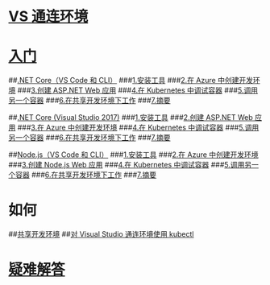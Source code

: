 # [VS 通连环境](visual-studio-connected-environment.md)

# [入门](get-started.md)
##[.NET Core（VS Code 和 CLI）](get-started-netcore-01.md)
###[1.安装工具](get-started-netcore-01.md)
###[2.在 Azure 中创建开发环境](get-started-netcore-02.md)
###[3.创建 ASP.NET Web 应用](get-started-netcore-03.md)
###[4.在 Kubernetes 中调试容器](get-started-netcore-04.md)
###[5.调用另一个容器](get-started-netcore-05.md)
###[6.在共享开发环境下工作](get-started-netcore-06.md)
###[7.摘要](get-started-netcore-07.md)

##[.NET Core (Visual Studio 2017)](get-started-netcore-visualstudio-01.md)
###[1.安装工具](get-started-netcore-visualstudio-01.md)
###[2.创建 ASP.NET Web 应用](get-started-netcore-visualstudio-02.md)
###[3.在 Azure 中创建开发环境](get-started-netcore-visualstudio-03.md)
###[4.在 Kubernetes 中调试容器](get-started-netcore-visualstudio-04.md)
###[5.调用另一个容器](get-started-netcore-visualstudio-05.md)
###[6.在共享开发环境下工作](get-started-netcore-visualstudio-06.md)
###[7.摘要](get-started-netcore-visualstudio-07.md)

##[Node.js（VS Code 和 CLI）](get-started-nodejs-01.md)
###[1.安装工具](get-started-nodejs-01.md)
###[2.在 Azure 中创建开发环境](get-started-nodejs-02.md)
###[3.创建 Node.js Web 应用](get-started-nodejs-03.md)
###[4.在 Kubernetes 中调试容器](get-started-nodejs-04.md)
###[5.调用另一个容器](get-started-nodejs-05.md)
###[6.在共享开发环境下工作](get-started-nodejs-06.md)
###[7.摘要](get-started-nodejs-07.md)

# 如何
##[共享开发环境](how-to/share-dev-environment.md)
##[对 Visual Studio 通连环境使用 kubectl](how-to/use-kubectl-with-vsce.md)

# [疑难解答](troubleshooting.md)


